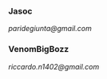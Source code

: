 ### Jasoc <Paride Giunta>
_paridegiunta@gmail.com_

### VenomBigBozz <Riccardo Nuncibello>
_riccardo.n1402@gmail.com_